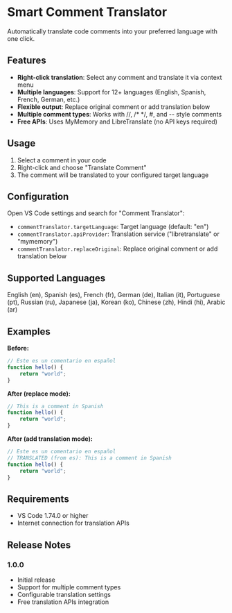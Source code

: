 # Smart Comment Translator

Automatically translate code comments into your preferred language with one click.

## Features

- **Right-click translation**: Select any comment and translate it via context menu
- **Multiple languages**: Support for 12+ languages (English, Spanish, French, German, etc.)
- **Flexible output**: Replace original comment or add translation below
- **Multiple comment types**: Works with //, /* */, #, and -- style comments
- **Free APIs**: Uses MyMemory and LibreTranslate   (no API keys required)

## Usage

1. Select a comment in your code
2. Right-click and choose "Translate Comment"
3. The comment will be translated to your configured target language

## Configuration

Open VS Code settings and search for "Comment Translator":

- `commentTranslator.targetLanguage`: Target language (default: "en")
- `commentTranslator.apiProvider`: Translation service ("libretranslate" or "mymemory")
- `commentTranslator.replaceOriginal`: Replace original comment or add translation below

## Supported Languages

English (en), Spanish (es), French (fr), German (de), Italian (it), Portuguese (pt), Russian (ru), Japanese (ja), Korean (ko), Chinese (zh), Hindi (hi), Arabic (ar)

## Examples

**Before:**
```javascript
// Este es un comentario en español
function hello() {
    return "world";
}
```

**After (replace mode):**
```javascript
// This is a comment in Spanish
function hello() {
    return "world";
}
```

**After (add translation mode):**
```javascript
// Este es un comentario en español
// TRANSLATED (from es): This is a comment in Spanish
function hello() {
    return "world";
}
```

## Requirements

- VS Code 1.74.0 or higher
- Internet connection for translation APIs

## Release Notes

### 1.0.0
- Initial release
- Support for multiple comment types
- Configurable translation settings
- Free translation APIs integration